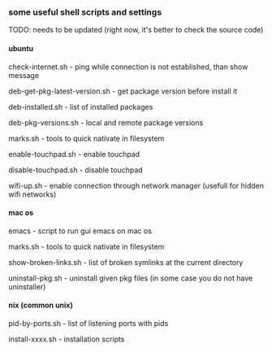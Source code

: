 ### some useful shell scripts and settings

TODO: needs to be updated (right now, it's better to check the source code)

#### ubuntu

check-internet.sh - ping while connection is not established, than show message

deb-get-pkg-latest-version.sh - get package version before install it

deb-installed.sh - list of installed packages

deb-pkg-versions.sh - local and remote package versions

marks.sh - tools to quick nativate in filesystem

enable-touchpad.sh - enable touchpad

disable-touchpad.sh - disable touchpad

wifi-up.sh - enable connection through network manager (usefull for hidden wifi networks)

#### mac os

emacs - script to run gui emacs on mac os

marks.sh - tools to quick nativate in filesystem

show-broken-links.sh - list of broken symlinks at the current directory

uninstall-pkg.sh - uninstall given pkg files (in some case you do not have uninstaller)

#### nix (common unix)

pid-by-ports.sh - list of listening ports with pids

install-xxxx.sh - installation scripts

